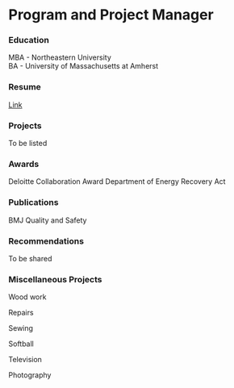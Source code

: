 # Program and Project Manager

### Education
MBA - Northeastern University<br>
BA - University of Massachusetts at Amherst

### Resume
<a href="blob/main/Linsonjude%20Naval%20Resume%202025.pdf">Link</a>

### Projects
To be listed

### Awards
Deloitte Collaboration Award
Department of Energy Recovery Act

### Publications
BMJ Quality and Safety

### Recommendations
To be shared

### Miscellaneous Projects

Wood work

Repairs

Sewing

Softball

Television

Photography

